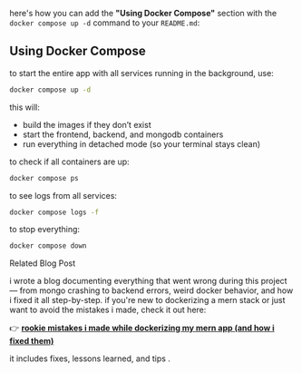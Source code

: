 here's how you can add the **"Using Docker Compose"** section with the `docker compose up -d` command to your `README.md`:


## Using Docker Compose

to start the entire app with all services running in the background, use:

```bash
docker compose up -d
````

this will:

* build the images if they don’t exist
* start the frontend, backend, and mongodb containers
* run everything in detached mode (so your terminal stays clean)

to check if all containers are up:

```bash
docker compose ps
```

to see logs from all services:

```bash
docker compose logs -f
```

to stop everything:

```bash
docker compose down
```

Related Blog Post

i wrote a blog documenting everything that went wrong during this project — from mongo crashing to backend errors, weird docker behavior, and how i fixed it all step-by-step.
if you're new to dockerizing a mern stack or just want to avoid the mistakes i made, check it out here:

👉 [**rookie mistakes i made while dockerizing my mern app (and how i fixed them)**]([https://mycloudclimb.hashnode.dev/rookie-mistakes-i-made-while-dockerizing-my-mern-app-and-how-i-fixed-them])

it includes fixes, lessons learned, and tips .
